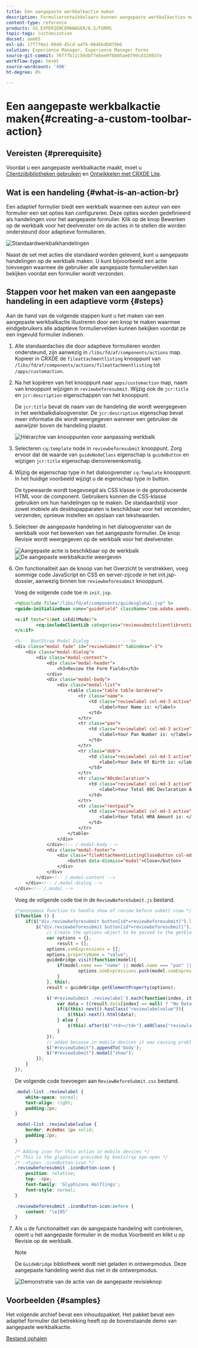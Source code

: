 ```yaml
---
title: Een aangepaste werkbalkactie maken
description: Formulierontwikkelaars kunnen aangepaste werkbalkacties maken voor adaptieve formulieren in AEM Forms. Het gebruik van aangepaste handelingen door formulierauteurs kan hun eindgebruikers meer workflows en opties bieden.
content-type: reference
products: SG_EXPERIENCEMANAGER/6.5/FORMS
topic-tags: customization
docset: aem65
exl-id: 17f7f0e1-09d8-45cd-a4f6-0846bdb079b6
solution: Experience Manager, Experience Manager Forms
source-git-commit: 76fffb11c56dbf7ebee9f6805ae0799cd32985fe
workflow-type: tm+mt
source-wordcount: '496'
ht-degree: 0%

---
```


# Een aangepaste werkbalkactie maken{#creating-a-custom-toolbar-action}

## Vereisten {#prerequisite}

Voordat u een aangepaste werkbalkactie maakt, moet u [Clientzijbibliotheken gebruiken](/help/sites-developing/clientlibs.md) en [Ontwikkelen met CRXDE Lite](/help/sites-developing/developing-with-crxde-lite.md).

## Wat is een handeling {#what-is-an-action-br}

Een adaptief formulier biedt een werkbalk waarmee een auteur van een formulier een set opties kan configureren. Deze opties worden gedefinieerd als handelingen voor het aangepaste formulier. Klik op de knop Bewerken op de werkbalk voor het deelvenster om de acties in te stellen die worden ondersteund door adaptieve formulieren.

![Standaardwerkbalkhandelingen](assets/default_toolbar_actions.png)

Naast de set met acties die standaard worden geleverd, kunt u aangepaste handelingen op de werkbalk maken. U kunt bijvoorbeeld een actie toevoegen waarmee de gebruiker alle aangepaste formuliervelden kan bekijken voordat een formulier wordt verzonden.

## Stappen voor het maken van een aangepaste handeling in een adaptieve vorm {#steps}

Aan de hand van de volgende stappen kunt u het maken van een aangepaste werkbalkactie illustreren door een knop te maken waarmee eindgebruikers alle adaptieve formuliervelden kunnen bekijken voordat ze een ingevuld formulier indienen.

1. Alle standaardacties die door adaptieve formulieren worden ondersteund, zijn aanwezig in `/libs/fd/af/components/actions` map. Kopieer in CRXDE de `fileattachmentlisting` knooppunt van `/libs/fd/af/components/actions/fileattachmentlisting` tot `/apps/customaction`.

1. Na het kopiëren van het knooppunt naar `apps/customaction` map, naam van knooppunt wijzigen in `reviewbeforesubmit`. Wijzig ook de `jcr:title` en `jcr:description` eigenschappen van het knooppunt.

   De `jcr:title` bevat de naam van de handeling die wordt weergegeven in het werkbalkdialoogvenster. De `jcr:description` eigenschap bevat meer informatie die wordt weergegeven wanneer een gebruiker de aanwijzer boven de handeling plaatst.

   ![Hiërarchie van knooppunten voor aanpassing werkbalk](assets/action3.png)

1. Selecteren `cq:template` node in `reviewbeforesubmit` knooppunt. Zorg ervoor dat de waarde van `guideNodeClass` eigenschap is `guideButton` en wijzigen `jcr:title` eigenschap dienovereenkomstig.
1. Wijzig de eigenschap type in het dialoogvenster `cq:Template` knooppunt. In het huidige voorbeeld wijzigt u de eigenschap type in button.

   De typewaarde wordt toegevoegd als CSS klasse in de geproduceerde HTML voor de component. Gebruikers kunnen die CSS-klasse gebruiken om hun handelingen op te maken. De standaardstijl voor zowel mobiele als desktopapparaten is beschikbaar voor het verzenden, verzenden, opnieuw instellen en opslaan van tekstwaarden.

1. Selecteer de aangepaste handeling in het dialoogvenster van de werkbalk voor het bewerken van het aangepaste formulier. De knop Revisie wordt weergegeven op de werkbalk voor het deelvenster.

   ![Aangepaste actie is beschikbaar op de werkbalk](assets/custom_action_available_in_toolbar.png) ![De aangepaste werkbalkactie weergeven](assets/action7.png)

1. Om functionaliteit aan de knoop van het Overzicht te verstrekken, voeg sommige code JavaScript en CSS en server-zijcode in het init.jsp- dossier, aanwezig binnen toe `reviewbeforesubmit` knooppunt.

   Voeg de volgende code toe in `init.jsp`.

   ```jsp
   <%@include file="/libs/fd/af/components/guidesglobal.jsp" %>
   <guide:initializeBean name="guideField" className="com.adobe.aemds.guide.common.GuideButton"/>
   
   <c:if test="${not isEditMode}">
           <cq:includeClientLib categories="reviewsubmitclientlibruntime" />
   </c:if>
   
   <%--- BootStrap Modal Dialog  --------------%>
   <div class="modal fade" id="reviewSubmit" tabindex="-1">
       <div class="modal-dialog">
           <div class="modal-content">
               <div class="modal-header">
                   <h3>Review the Form Fields</h3>
               </div>
               <div class="modal-body">
                   <div class="modal-list">
                       <table class="table table-bordered">
                           <tr class="name">
                               <td class="reviewlabel col-md-3 active">
                                   <label>Your Name is: </label>
                               </td>
                           </tr>
                           <tr class="pan">
                               <td class="reviewlabel col-md-3 active">
                                   <label>Your Pan Number is: </label>
                               </td>
                           </tr>
                           <tr class="dob">
                               <td class="reviewlabel col-md-3 active">
                                   <label>Your Date Of Birth is: </label>
                               </td>
                           </tr>
                           <tr class="80cdeclaration">
                               <td class="reviewlabel col-md-3 active">
                                   <label>Your Total 80C Declaration Amount is: </label>
                               </td>
                           </tr>
                           <tr class="rentpaid">
                               <td class="reviewlabel col-md-3 active">
                                   <label>Your Total HRA Amount is: </label>
                               </td>
                           </tr>
                       </table>
                   </div>
               </div><!-- /.modal-body -->
               <div class="modal-footer">
                   <div class="fileAttachmentListingCloseButton col-md-2 col-xs-2 col-sm-2">
                       <button data-dismiss="modal">Close</button>
                   </div>
               </div>
           </div><!-- /.modal-content -->
       </div><!-- /.modal-dialog -->
   </div><!-- /.modal -->
   ```

   Voeg de volgende code toe in de `ReviewBeforeSubmit.js` bestand.

   ```javascript
   /*anonymous function to handle show of review before submit view */
   $(function () {
       if($("div.reviewbeforesubmit button[id*=reviewbeforesubmit]").length > 0) {
           $("div.reviewbeforesubmit button[id*=reviewbeforesubmit]").click(function(){
               // Create the options object to be passed to the getElementProperty API
               var options = {},
                   result = [];
               options.somExpressions = [];
               options.propertyName = "value";
               guideBridge.visit(function(model){
                   if(model.name === "name" || model.name === "pan" || model.name === "dateofbirth" || model.name === "total" || model.name === "totalmonthlyrent"){
                           options.somExpressions.push(model.somExpression);
                   }
               }, this);
               result = guideBridge.getElementProperty(options);
   
               $('#reviewSubmit .reviewlabel').each(function(index, item){
                   var data = ((result.data[index] == null) ? "No Data Filled" : result.data[index]);
                   if($(this).next().hasClass("reviewlabelvalue")){
                       $(this).next().html(data);
                   } else {
                       $(this).after($("<td></td>").addClass("reviewlabelvalue col-md-6 active").html(data));
                   }
               });
               // added because in mobile devices it was causing problem of backdrop
               $("#reviewSubmit").appendTo('body');
               $("#reviewSubmit").modal("show");
           });
       }
   });
   ```

   De volgende code toevoegen aan `ReviewBeforeSubmit.css` bestand.

   ```css
   .modal-list .reviewlabel {
       white-space: normal;
       text-align: right;
       padding:2px;
   }
   
   .modal-list .reviewlabelvalue {
       border: #cde0ec 1px solid;
       padding:2px;
   }
   
   /* Adding icon for this action in mobile devices */
   /* This is the glyphicon provided by bootstrap eye-open */
   /* .<type> .iconButton-icon */
   .reviewbeforesubmit .iconButton-icon {
       position: relative;
       top: -8px;
       font-family: 'Glyphicons Halflings';
       font-style: normal;
   }
   
   .reviewbeforesubmit .iconButton-icon:before {
       content: "\e105"
   }
   ```

1. Als u de functionaliteit van de aangepaste handeling wilt controleren, opent u het aangepaste formulier in de modus Voorbeeld en klikt u op Revisie op de werkbalk.

   >[!NOTE]
   >
   >De `GuideBridge` bibliotheek wordt niet geladen in ontwerpmodus. Deze aangepaste handeling werkt dus niet in de ontwerpmodus.

   ![Demonstratie van de actie van de aangepaste revisieknop](assets/action9.png)

## Voorbeelden {#samples}

Het volgende archief bevat een inhoudspakket. Het pakket bevat een adaptief formulier dat betrekking heeft op de bovenstaande demo van aangepaste werkbalkactie.

[Bestand ophalen](assets/customtoolbaractiondemo.zip)
